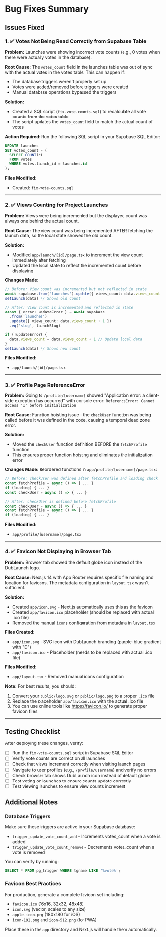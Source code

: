 # Bug Fixes Summary

## Issues Fixed

### 1. ✅ Votes Not Being Read Correctly from Supabase Table

**Problem:** Launches were showing incorrect vote counts (e.g., 0 votes when there were actually votes in the database).

**Root Cause:** The `votes_count` field in the launches table was out of sync with the actual votes in the votes table. This can happen if:
- The database triggers weren't properly set up
- Votes were added/removed before triggers were created
- Manual database operations bypassed the triggers

**Solution:**
- Created a SQL script (`fix-vote-counts.sql`) to recalculate all vote counts from the votes table
- The script updates the `votes_count` field to match the actual count of votes

**Action Required:**
Run the following SQL script in your Supabase SQL Editor:
```sql
UPDATE launches
SET votes_count = (
  SELECT COUNT(*)
  FROM votes
  WHERE votes.launch_id = launches.id
);
```

**Files Modified:** 
- Created: `fix-vote-counts.sql`

---

### 2. ✅ Views Counting for Project Launches

**Problem:** Views were being incremented but the displayed count was always one behind the actual count.

**Root Cause:** The view count was being incremented AFTER fetching the launch data, so the local state showed the old count.

**Solution:**
- Modified `app/launch/[id]/page.tsx` to increment the view count immediately after fetching
- Updated the local state to reflect the incremented count before displaying

**Changes Made:**
```typescript
// Before: View count was incremented but not reflected in state
await supabase.from('launches').update({ views_count: data.views_count + 1 })
setLaunch(data) // Shows old count

// After: View count is incremented and reflected in state
const { error: updateError } = await supabase
  .from('launches')
  .update({ views_count: data.views_count + 1 })
  .eq('slug', launchSlug)

if (!updateError) {
  data.views_count = data.views_count + 1 // Update local data
}
setLaunch(data) // Shows new count
```

**Files Modified:**
- `app/launch/[id]/page.tsx`

---

### 3. ✅ Profile Page ReferenceError

**Problem:** Going to `/profile/[username]` showed "Application error: a client-side exception has occurred" with console error: `ReferenceError: Cannot access 'I' before initialization`

**Root Cause:** Function hoisting issue - the `checkUser` function was being called before it was defined in the code, causing a temporal dead zone error.

**Solution:**
- Moved the `checkUser` function definition BEFORE the `fetchProfile` function
- This ensures proper function hoisting and eliminates the initialization error

**Changes Made:**
Reordered functions in `app/profile/[username]/page.tsx`:
```typescript
// Before: checkUser was defined after fetchProfile and loading check
const fetchProfile = async () => { ... }
if (loading) { ... }
const checkUser = async () => { ... }

// After: checkUser is defined before fetchProfile
const checkUser = async () => { ... }
const fetchProfile = async () => { ... }
if (loading) { ... }
```

**Files Modified:**
- `app/profile/[username]/page.tsx`

---

### 4. ✅ Favicon Not Displaying in Browser Tab

**Problem:** Browser tab showed the default globe icon instead of the DubLaunch logo.

**Root Cause:** Next.js 14 with App Router requires specific file naming and location for favicons. The metadata configuration in `layout.tsx` wasn't sufficient.

**Solution:**
- Created `app/icon.svg` - Next.js automatically uses this as the favicon
- Created `app/favicon.ico` placeholder (should be replaced with actual .ico file)
- Removed the manual `icons` configuration from metadata in `layout.tsx`

**Files Created:**
- `app/icon.svg` - SVG icon with DubLaunch branding (purple-blue gradient with "D")
- `app/favicon.ico` - Placeholder (needs to be replaced with actual .ico file)

**Files Modified:**
- `app/layout.tsx` - Removed manual icons configuration

**Note:** For best results, you should:
1. Convert your `public/logo.svg` or `public/logo.png` to a proper `.ico` file
2. Replace the placeholder `app/favicon.ico` with the actual .ico file
3. You can use online tools like https://favicon.io/ to generate proper favicon files

---

## Testing Checklist

After deploying these changes, verify:

- [ ] Run the `fix-vote-counts.sql` script in Supabase SQL Editor
- [ ] Verify vote counts are correct on all launches
- [ ] Check that views increment correctly when visiting launch pages
- [ ] Navigate to user profiles (e.g., `/profile/username`) and verify no errors
- [ ] Check browser tab shows DubLaunch icon instead of default globe
- [ ] Test voting on launches to ensure counts update correctly
- [ ] Test viewing launches to ensure view counts increment

## Additional Notes

### Database Triggers
Make sure these triggers are active in your Supabase database:
- `trigger_update_vote_count_add` - Increments votes_count when a vote is added
- `trigger_update_vote_count_remove` - Decrements votes_count when a vote is removed

You can verify by running:
```sql
SELECT * FROM pg_trigger WHERE tgname LIKE '%vote%';
```

### Favicon Best Practices
For production, generate a complete favicon set including:
- `favicon.ico` (16x16, 32x32, 48x48)
- `icon.svg` (vector, scales to any size)
- `apple-icon.png` (180x180 for iOS)
- `icon-192.png` and `icon-512.png` (for PWA)

Place these in the `app` directory and Next.js will handle them automatically.

